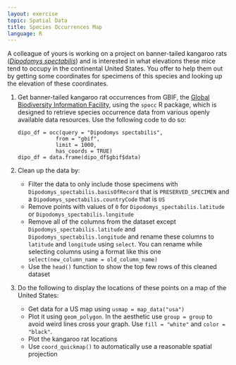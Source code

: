 ```yaml
---
layout: exercise
topic: Spatial Data
title: Species Occurrences Map
language: R
---
```


A colleague of yours is working on a project on banner-tailed kangaroo rats ([*Dipodomys spectabilis*](https://animaldiversity.org/accounts/Dipodomys_spectabilis/)) and is interested in what elevations these mice tend to occupy in the continental United States. You offer to help them out by getting some coordinates for specimens of this species and looking up the elevation of these coordinates. 

1. Get banner-tailed kangaroo rat occurrences from GBIF, the [Global Biodiversity Information Facility](https://www.gbif.org/), using the `spocc` R package, which is designed to retrieve species occurrence data from various openly available data resources. Use the following code to do so: 

	```
	dipo_df = occ(query = "Dipodomys spectabilis", 
				from = "gbif",
				limit = 1000,
				has_coords = TRUE)
	dipo_df = data.frame(dipo_df$gbif$data)
	```

2. Clean up the data by:
	* Filter the data to only include those specimens with `Dipodomys_spectabilis.basisOfRecord` that is `PRESERVED_SPECIMEN` and a `Dipodomys_spectabilis.countryCode` that is `US`
    * Remove points with values of `0` for `Dipodomys_spectabilis.latitude` or
      `Dipodomys_spectabilis.longitude`
    * Remove all of the columns from the dataset except
      `Dipodomys_spectabilis.latitude` and `Dipodomys_spectabilis.longitude` and
      rename these columns to `latitude` and `longitude` using `select`. You can
      rename while selecting columns using a format like this one
      `select(new_column_name = old_column_name)`
	* Use the `head()` function to show the top few rows of this cleaned dataset

3. Do the following to display the locations of these points on a map of the United States:
	* Get data for a US map using `usmap = map_data("usa")`
	* Plot it using `geom_polygon`. In the aesthetic use `group = group` to avoid weird lines cross your graph. Use `fill = "white"` and `color = "black"`.
	* Plot the kangaroo rat locations
	* Use `coord_quickmap()` to automatically use a reasonable spatial projection
